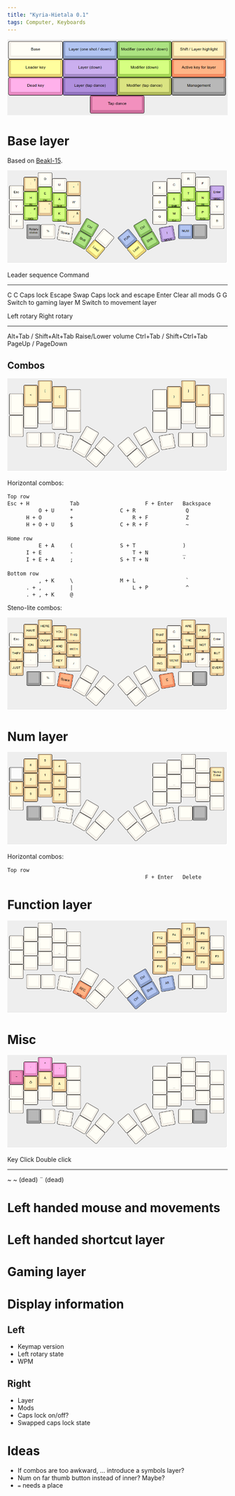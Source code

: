 ```yaml
---
title: "Kyria-Hietala 0.1"
tags: Computer, Keyboards
---
```


![Legend. Does not apply to combos.](/images/kyria/legend.png)

# Base layer

Based on [Beakl-15](https://deskthority.net/wiki/BEAKL#BEAKL_15).

![Base layer](/images/kyria/base.png)

Leader sequence     Command
-------             -----------------
C C                 Caps lock
Escape              Swap Caps lock and escape
Enter               Clear all mods
G G                 Switch to gaming layer
M                   Switch to movement layer

Left rotary                     Right rotary
----                            -----
Alt+Tab / Shift+Alt+Tab         Raise/Lower volume
Ctrl+Tab / Shift+Ctrl+Tab
PageUp / PageDown

## Combos

![Vertical symbol combos](/images/kyria/sym-combo.png)

Horizontal combos:

```
Top row
Esc + H             Tab                     F + Enter   Backspace
          O + U     *               C + R                Q
      H + O         +                   R + F            Z
      H + O + U     $               C + R + F            ~

Home row
          E + A     (               S + T               )
      I + E         -                   T + N           _
      I + E + A     ;               S + T + N           '

Bottom row
          , + K     \               M + L                `
      . + ,         |                   L + P            ^
      . + , + K     @
```

Steno-lite combos:

![Steno-lite combos. Either coord Space + key or E + key, always with the same hand.](/images/kyria/steno.png)


# Num layer

![Num layer](/images/kyria/num.png)

Horizontal combos:

```
Top row
                                            F + Enter   Delete
```

# Function layer

![Function keys](/images/kyria/fun.png)

# Misc

![Misc keys](/images/kyria/misc.png)

Key     Click       Double click
------  ---------   ------------
~       ~ (dead)    ¨ (dead)

# Left handed mouse and movements

# Left handed shortcut layer

# Gaming layer

# Display information

## Left

* Keymap version
* Left rotary state
* WPM

## Right

* Layer
* Mods
* Caps lock on/off?
* Swapped caps lock state

# Ideas

* If combos are too awkward, ... introduce a symbols layer?
* Num on far thumb button instead of inner? Maybe?
* `=` needs a place

